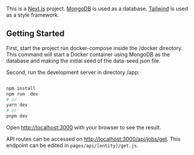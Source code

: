 This is a [Next.js](https://nextjs.org/) project.
[MongoDB](https://www.mongodb.com) is used as a database.
[Tailwind](https://tailwindcss.com/) is used as a style framework.

## Getting Started

First, start the project run docker-compose inside the /docker directory. This command will start a Docker container using MongoDB as the database and making the initial seed of the data-seed.json file.

Second, run the development server in directory /app:

```bash

npm install
npm run  dev
# or
yarn dev
# or
pnpm dev

```

Open [http://localhost:3000](http://localhost:3000) with your browser to see the result.

API routes can be accessed on [http://localhost:3000/api/jobs/get](http://localhost:3000/api/hello). This endpoint can be edited in `pages/api/[entity]/get.js`.
